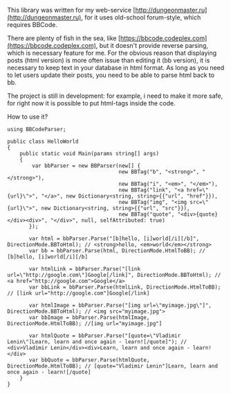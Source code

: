 This library was written for my web-service [http://dungeonmaster.ru](http://dungeonmaster.ru), for it uses old-school forum-style, which requires BBCode.

There are plenty of fish in the sea, like [https://bbcode.codeplex.com](https://bbcode.codeplex.com), but it doesn't provide reverse parsing, which is necessary feature for me.
For the obvious reason that displaying posts (html version) is more often issue than editing it (bb version), it is necessary to keep text in your database in html format. As long as you need to let users update their posts, you need to be able to parse html back to bb.

The project is still in development: for example, i need to make it more safe, for right now it is possible to put html-tags inside the code.

How to use it?

    using BBCodeParser;

    public class HelloWorld
    {
        public static void Main(params string[] args)
        {
            var bbParser = new BBParser(new[] {
                                        new BBTag("b", "<strong>", "</strong>"),
                                        new BBTag("i", "<em>", "</em>"),
                                        new BBTag("link", "<a href=\"{url}\">", "</a>", new Dictionary<string, string>{{"url", "href"}}),
                                        new BBTag("img", "<img src=\"{url}\">", new Dictionary<string, string>{{"url", "src"}}),
                                        new BBTag("quote", "<div>{quote}</div><div>", "</div>", null, selfAttributed: true)
           });

           var html = bbParser.Parse("[b]hello, [i]world[/i][/b]", DirectionMode.BBToHtml); // <strong>hello, <em>world</em></strong>
           var bb = bbParser.Parse(html, DirectionMode.HtmlToBB); // [b]hello, [i]world[/i][/b]

           var htmlLink = bbParser.Parse("[link url=\"http://google.com\"]Google[/link]", DirectionMode.BBToHtml); // <a href="http://google.com">Google</a>
           var bbLink = bbParser.Parse(htmlLink, DirectionMode.HtmlToBB); // [link url="http://google.com"]Google[/link]

           var htmlImage = bbParser.Parse("[img url=\"myimage.jpg\"]", DirectionMode.BBToHtml); // <img src="myimage.jpg">
           var bbImage = bbParser.Parse(htmlImage, DirectionMode.HtmlToBB); //[img url="myimage.jpg"]

           var htmlQuote = bbParser.Parse("[quote=\"Vladimir Lenin\"]Learn, learn and once again - learn![/quote]"); // <div>Vladimir Lenin</div><div>Learn, learn and once again - learn!</div>
           var bbQuote = bbParser.Parse(htmlQuote, DirectionMode.HtmlToBB); // [quote="Vladimir Lenin"]Learn, learn and once again - learn![/quote]
        }
    }
